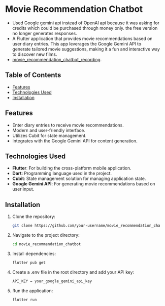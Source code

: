 # Movie Recommendation Chatbot
- Used Google gemini api instead of OpenAI api because it was asking for credits which could be purchased through money only. the free version no longer generates responses.
- A Flutter application that provides movie recommendations based on user diary entries. This app leverages the Google Gemini API to generate tailored movie suggestions, making it a fun and interactive way to discover new films.
- [movie_recommendation_chatbot_recording](https://github.com/may-tas/movie_recommendation_chatbot/blob/main/movie_recommendation_chatbot_recording.mp4).

## Table of Contents

- [Features](#features)
- [Technologies Used](#technologies-used)
- [Installation](#installation)

## Features

- Enter diary entries to receive movie recommendations.
- Modern and user-friendly interface.
- Utilizes Cubit for state management.
- Integrates with the Google Gemini API for content generation.

## Technologies Used

- **Flutter**: For building the cross-platform mobile application.
- **Dart**: Programming language used in the project.
- **Cubit**: State management solution for managing application state.
- **Google Gemini API**: For generating movie recommendations based on user input.

## Installation

1. Clone the repository:

   ```bash
   git clone https://github.com/your-username/movie_recommendation_chatbot.git

   ```

2. Navigate to the project directory:

   ```bash
   cd movie_recommendation_chatbot

   ```

3. Install dependencies:

   ```bash
   flutter pub get

   ```

4. Create a .env file in the root directory and add your API key:

   ```bash
   API_KEY = your_google_gemini_api_key

   ```

5. Run the application:

   ```bash
   flutter run
   ```

